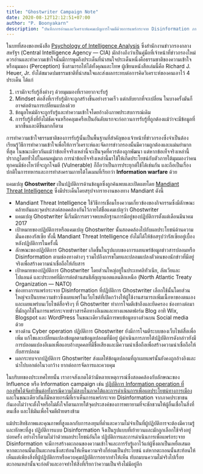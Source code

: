 ```yaml
---
title: "Ghostwriter Campaign Note"
date: 2020-08-12T12:12:51+07:00
author: "P. Boonyakarn"
description: "บันทึกการอ่านและวิเคราะห์แคมเปญการโจมตีด้วยการแพร่กระจาย Disinformation ภายใต้ชื่อแคมเปญ Ghostwriter"
---
```


ในบทที่สองของหนังสือ [Psychology of Intelligence Analysis](https://www.cia.gov/library/center-for-the-study-of-intelligence/csi-publications/books-and-monographs/psychology-of-intelligence-analysis/PsychofIntelNew.pdf) ซึ่งสำนักงานข่าวกรองกลางสหรัฐฯ (Central Intelligence Agency — CIA) มักอ้างถึงว่าเป็นคู่มือที่เจ้าหน้าที่ข่าวกรองใหม่ควรอ่านและทำความเข้าใจนั้นมีการพูดถึงประเด็นที่น่าสนใจประเด็นหนึ่งคือธรรมชาติของความเข้าใจหรือมุมมอง (Perception) ซึ่งสามารถให้ได้ทั้งคุณและโทษ ผู้เขียนหนังสือเล่มนี้คือ Richard J. Heuer, Jr. ยังได้ขมวดปมธรรมชาติที่น่าสนใจและส่งผลกระทบต่อการคิดวิเคราะห์ของคนเอาไว้ 4 ประเด็น ได้แก่

1. เรามักจะรับรู้สิ่งต่างๆ ด้วยมุมมองที่เราอยากจะรับรู้
2. Mindset ต่อสิ่งที่เรารับรู้มักจะถูกสร้างขึ้นอย่างรวดเร็ว แต่กลับยากที่จะเปลี่ยน ในบางครั้งมันก็อาจต่อต้านการเปลี่ยนแปลงด้วย
3. ข้อมูลใหม่มักจะถูกรับรู้และทำความเข้าใจโดยอ้างอิงภาพประสบการณ์เดิม
4. การรับรู้สิ่งที่ยังไม่ชัดเจนหรือคลุมเครือเป็นอันดับแรกจะก่อกวนการรับรู้ที่ถูกต้องแม้ว่าจะมีข้อมูลที่มากขึ้นและดีขึ้นมากก็ตาม

การทำความเข้าใจธรรมชาติของการรับรู้นั้นเป็นพื้นฐานที่สำคัญของเจ้าหน้าที่ข่าวกรองซึ่งจำเป็นต้องเรียนรู้วิธีการทำความเข้าใจเพื่อให้การวิเคราะห์และจัดการข่าวกรองนั้นมีความถูกต้องและแม่นยำมากที่สุด ในขณะเดียวกันแม้ว่าข้อเท็จจริงเหล่านี้จะเป็นจุดที่ควรต้องถูกพัฒนา แต่หากข้อเท็จจริงเหล่านี้ปรากฎโดยทั่วไปในคนหมู่มาก การนำข้อเท็จจริงเหล่านี้มาใช้ให้เกิดประโยชน์กับตัวภายใต้มุมมองว่าคนทุกคนมีช่องโหว่ที่จะถูกโจมตี (Vulnerable) ก็ถือว่าเป็นการประยุกต์ใช้ได้เช่นกัน และถือเป็นเรื่องปกติในการทหารและการทำสงครามภายใต้โดเมนที่เรียกว่า **Information warfare** ด้วย

แคมเปญ **Ghostwriter** เป็นปฏิบัติการด้านข้อมูลซึ่งถูกค้นพบและเปิดเผยโดย [Mandiant Threat Intelligence](https://www.fireeye.com/blog/threat-research/2020/07/ghostwriter-influence-campaign.html) ซึ่งมีประเด็นโดยสรุปจากรายงานของทาง Mandiant ดังนี้

- Mandiant Threat Intelligence ใช้วิธีการเชื่อมโยงความเกี่ยวข้องของกิจกรรมซึ่งมีลักษณะคล้ายกันและจุดประสงค์สอดคล้องกันไว้ภายใต้ชื่อแคมเปญว่า Ghostwriter
- แคมเปญ Ghostwriter นี้เริ่มมีการตรวจพบหลักฐานการมีอยู่ของปฏิบัติการตั้งแต่เดือนมีนาคม 2017
- เป้าหมายของปฏิบัติการหรือแคมเปญ Ghostwriter นั้นสอดคล้องไปกับผลประโยชน์ด้านความมั่นคงของรัสเซีย ทั้งนี้ Mandiant Threat Intelligence ยังไม่ได้ให้ข้อสรุปว่ารัสเซียอยู่เบื้องหลังปฏิบัติการในครั้งนี้
- ลักษณะของปฏิบัติการ Ghostwriter เกิดขึ้นในรูปแบบของการเผยแพร่ข้อมูลข่าวสารปลอมหรือ Disinformation ตามช่องทางต่างๆ รวมไปถึงการขโมยและปลอมแปลงตัวตนของนักข่าวที่มีอยู่จริงเพื่อสร้างความน่าเชื่อถือให้กับสาร
- เป้าหมายของปฏิบัติการ Ghostwriter โดยส่วนใหญ่อยู่ในประเทศลิทัวเนีย, ลัตเวียและโปแลนด์ และประเทศที่มีการต่อต้านสนธิสัญญาแอตแลนติกเหนือ (North Atlantic Treaty Organization — NATO)
- ช่องทางการแพร่กระจาย Disinformation ที่ปฏิบัติการ Ghostwriter เลือกใช้นั้นโดยส่วนใหญ่จะเป็นบทความข่าวซึ่งเผยแพร่ในเว็บไซต์ที่เปิดกว้างให้ผู้ใช้งานสามารถเพิ่มเนื้อหาของตนเอง และเผยแพร่บนเว็บไซต์สื่อจริงๆ ที่ Ghostwriter ทำการโจมตีเข้าถึงและยึดครอง ช่องทางต่อมาที่มักถูกใช้ในการแพร่กระจายข่าวสารคือทางอีเมลและทางแพลตฟอร์ม Blog อาทิ Wix, Blogspot และ WordPress ในขณะเดียวกันมีการพบข้อมูลบางส่วนบน Social media ด้วย
- ทางด้าน Cyber operation ปฏิบัติการ Ghostwriter ยังมีการโจมตีระบบของเว็บไซต์สื่อเพื่อเพิ่ม แก้ไขและเปลี่ยนแปลงข้อมูลตามข้อมูลปลอมที่มีอยู่ ผู้ดำเนินการภายใต้ปฏิบัติการดังกล่าวยังมีการปลอมแปลงอีเมลเพื่อแอบอ้างบุคคลที่มีชื่อเสียงและมีความน่าเชื่อถือเพื่อสร้างความน่าเชื่อถือให้กับสารปลอม
- ผลกระทบจากปฏิบัติการ Ghostwriter ส่งผลให้ข้อมูลปลอมที่ถูกเผยแพร่นั้นยังคงถูกอ้างอิงและนำไปบอกต่อในวงกว้าง ยากต่อการจัดการและควบคุม

ในบริบทของประเทศไทยนั้น เราอาจสังเกตได้ว่ามีหลายเหตุการณ์ซึ่งสอดคล้องกับลักษณะของ Influence หรือ Information campaign เช่น [ปฏิบัติการ Information operation ที่กองทัพได้จัดทำขึ้นต่อทั้งกรณีความไม่สงบในภาคใต้และการดำเนินการเพื่อผลประโยชน์ทางการเมือง](https://www.thairath.co.th/tags/%E0%B9%84%E0%B8%AD%E0%B9%82%E0%B8%AD) และในขณะเดียวกันก็มีหลายกรณีที่เราเห็นการแพร่กระจาย Disinformation จากภาคประชาชนกันเองไม่ว่าจะตั้งใจหรือไม่ตั้งใจก็ตามภายใต้จุดประสงค์ของการพยายามที่จะชักชวนให้ผู้อื่นเชื่อในสิ่งที่ตนเชื่อ และใช้มันเพื่อโจมตีฝ่ายตรงข้าม

แม้ประสิทธิภาพและคุณภาพที่สูงแลกกับการลงทุนที่ต่ำและความไม่จำเป็นที่ผู้ปฏิบัติการจะต้องมีความรู้และทักษะที่สูง ปฏิบัติการแบบ Disinformation จึงเป็นรูปแบบที่เย้ายวนและมักถูกเลือกใช้จริงอยู่บ่อยครั้ง อย่างไรก็ตามไม่ว่าด้วยผลประโยชน์อันใด ปฏิบัติการและการดำเนินการเพื่อแพร่กระจาย Disinformation จะมีการสร้างตะกอนของความเข้าใจและการรับรู้เอาไว้แก่ผู้ซึ่งตกเป็นเหยื่อเสมอ หากตะกอนนั้นเป็นตะกอนซึ่งสะท้อนให้เห็นความจริงก็ย่อมเป็นประโยชน์ แต่หากตะกอนนั้นสะท้อนให้เห็นแต่เพียงสิ่งที่ผู้ปฏิบัติการหรือควบคุมปฏิบัติการอยากทำให้เห็น ทับถมบนความไม่จริงไปเรื่อย ตะกอนเหล่านั้นจะก่อตัวและอาจทำให้สิ่งที่เรียกว่าความเป็นจริงไม่มีอยู่อีก